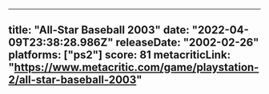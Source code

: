 
---
title: "All-Star Baseball 2003"
date: "2022-04-09T23:38:28.986Z"
releaseDate: "2002-02-26"
platforms: ["ps2"]
score: 81
metacriticLink: "https://www.metacritic.com/game/playstation-2/all-star-baseball-2003"
---
